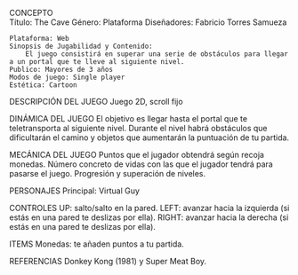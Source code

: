 
CONCEPTO    
    Título: The Cave
    Género: Plataforma
    Diseñadores:
        Fabricio Torres Samueza
      
    Plataforma: Web
    Sinopsis de Jugabilidad y Contenido: 
        El juego consistirá en superar una serie de obstáculos para llegar a un portal que te lleve al siguiente nivel.
    Publico: Mayores de 3 años
    Modos de juego: Single player
    Estética: Cartoon

DESCRIPCIÓN DEL JUEGO
Juego 2D, scroll fijo

DINÁMICA DEL JUEGO
El objetivo es llegar hasta el portal que te teletransporta al siguiente nivel. Durante el nivel habrá obstáculos que dificultarán el camino y objetos que aumentarán la puntuación de tu partida.

MECÁNICA DEL JUEGO
Puntos que el jugador obtendrá según recoja monedas.
Número concreto de vidas con las que el jugador tendrá para pasarse el juego.
Progresión y superación de niveles.

PERSONAJES
Principal: Virtual Guy

CONTROLES
UP: salto/salto en la pared.
LEFT: avanzar hacia la izquierda (si estás en una pared te deslizas por ella).
RIGHT: avanzar hacia la derecha (si estás en una pared te deslizas por ella).

ITEMS
Monedas: te añaden puntos a tu partida.

REFERENCIAS
Donkey Kong (1981) y Super Meat Boy.